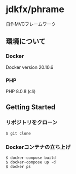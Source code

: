# jdkfx/phrame

自作MVCフレームワーク

## 環境について

### Docker
Docker version 20.10.6

### PHP
PHP 8.0.8 (cli)

## Getting Started

### リポジトリをクローン
```
$ git clone
```

### Dockerコンテナの立ち上げ
```
$ docker-compose build
$ docker-compose up -d
$ docker ps
```

